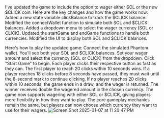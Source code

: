I've updated the game to include the option to wager either SOL or the new $CLICK coin. Here are the key changes and how the game works now:
Added a new state variable clickBalance to track the $CLICK balance.
Modified the connectWallet function to simulate both SOL and $CLICK balances.
Added a dropdown menu to select the wager currency (SOL or CLICK).
Updated the startGame and endGame functions to handle both currencies.
Modified the UI to display both SOL and $CLICK balances.

Here's how to play the updated game:
Connect the simulated Phantom wallet.
You'll see both your SOL and $CLICK balances.
Set your wager amount and select the currency (SOL or CLICK) from the dropdown.
Click "Start Game" to begin.
Each player clicks their respective button as fast as they can.
The first player to reach 20 clicks within 10 seconds wins.
If a player reaches 18 clicks before 8 seconds have passed, they must wait until the 8-second mark to continue clicking.
If no player reaches 20 clicks within 10 seconds, the game ends in a draw, and the wager is returned.
The winner receives double the wagered amount in the chosen currency.
The game now supports wagering with either SOL or $CLICK, giving players more flexibility in how they want to play. The core gameplay mechanics remain the same, but players can now choose which currency they want to use for their wagers.
![Screen Shot 2025-01-07 at 11 20 47 PM](https://github.com/user-attachments/assets/a25753d7-4bcd-459f-8c0c-5ea669794dff)
